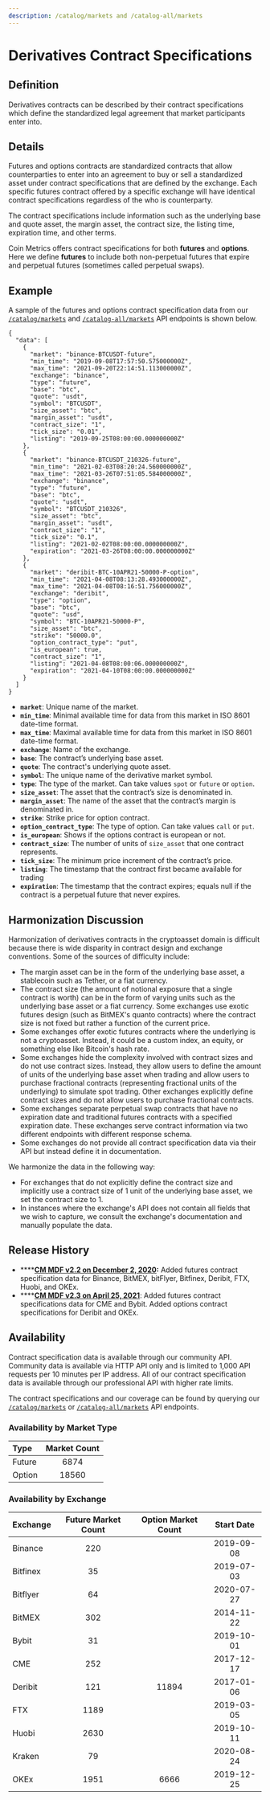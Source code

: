 ```yaml
---
description: /catalog/markets and /catalog-all/markets
---
```


# Derivatives Contract Specifications

## **Definition**

Derivatives contracts can be described by their contract specifications which define the standardized legal agreement that market participants enter into. 

## Details

Futures and options contracts are standardized contracts that allow counterparties to enter into an agreement to buy or sell a standardized asset under contract specifications that are defined by the exchange. Each specific futures contract offered by a specific exchange will have identical contract specifications regardless of the who is counterparty. 

The contract specifications include information such as the underlying base and quote asset, the margin asset, the contract size, the listing time, expiration time, and other terms. 

Coin Metrics offers contract specifications for both **futures** and **options**. Here we define **futures** to include both non-perpetual futures that expire and perpetual futures \(sometimes called perpetual swaps\).  

## **Example**

A sample of the futures and options contract specification data from our [`/catalog/markets`](https://docs.coinmetrics.io/api/v4#operation/getCatalogMarkets) and [`/catalog-all/markets`](https://docs.coinmetrics.io/api/v4#operation/getCatalogAllMarkets) API endpoints is shown below. 

```text
{
  "data": [
    {
      "market": "binance-BTCUSDT-future",
      "min_time": "2019-09-08T17:57:50.575000000Z",
      "max_time": "2021-09-20T22:14:51.113000000Z",
      "exchange": "binance",
      "type": "future",
      "base": "btc",
      "quote": "usdt",
      "symbol": "BTCUSDT",
      "size_asset": "btc",
      "margin_asset": "usdt",
      "contract_size": "1",
      "tick_size": "0.01",
      "listing": "2019-09-25T08:00:00.000000000Z"
    },
    {
      "market": "binance-BTCUSDT_210326-future",
      "min_time": "2021-02-03T08:20:24.560000000Z",
      "max_time": "2021-03-26T07:51:05.584000000Z",
      "exchange": "binance",
      "type": "future",
      "base": "btc",
      "quote": "usdt",
      "symbol": "BTCUSDT_210326",
      "size_asset": "btc",
      "margin_asset": "usdt",
      "contract_size": "1",
      "tick_size": "0.1",
      "listing": "2021-02-02T08:00:00.000000000Z",
      "expiration": "2021-03-26T08:00:00.000000000Z"
    },
    {
      "market": "deribit-BTC-10APR21-50000-P-option",
      "min_time": "2021-04-08T08:13:28.493000000Z",
      "max_time": "2021-04-08T08:16:51.756000000Z",
      "exchange": "deribit",
      "type": "option",
      "base": "btc",
      "quote": "usd",
      "symbol": "BTC-10APR21-50000-P",
      "size_asset": "btc",
      "strike": "50000.0",
      "option_contract_type": "put",
      "is_european": true,
      "contract_size": "1",
      "listing": "2021-04-08T08:00:06.000000000Z",
      "expiration": "2021-04-10T08:00:00.000000000Z"
    }
  ]
}
```

* **`market`**:  Unique name of the market.  
* **`min_time`**:  Minimal available time for data from this market in ISO 8601 date-time format. 
* **`max_time`**:  Maximal available time for data from this market in ISO 8601 date-time format. 
* **`exchange`**: Name of the exchange. 
* **`base`**:  The contract’s underlying base asset. 
* **`quote`**:  The contract's underlying quote asset. 
* **`symbol`**: The unique name of the derivative market symbol. 
* **`type`**: The type of the market. Can take values `spot` or `future` or `option`. 
* **`size_asset`**: The asset that the contract’s size is denominated in. 
* **`margin_asset`**:  The name of the asset that the contract’s margin is denominated in. 
* **`strike`**: Strike price for option contract.  
* **`option_contract_type`**: The type of option. Can take values `call` or `put`. 
* **`is_european`**: Shows if the options contract is european or not.  
* **`contract_size`**:   The number of units of `size_asset` that one contract represents.  
* **`tick_size`**:  The minimum price increment of the contract’s price. 
* **`listing`**:  The timestamp that the contract first became available for trading 
* **`expiration`**:  The timestamp that the contract expires; equals null if the contract is a perpetual future that never expires.

## Harmonization Discussion 

Harmonization of derivatives contracts in the cryptoasset domain is difficult because there is wide disparity in contract design and exchange conventions. Some of the sources of difficulty include:

* The margin asset can be in the form of the underlying base asset, a stablecoin such as Tether, or a fiat currency.  
* The contract size \(the amount of notional exposure that a single contract is worth\) can be in the form of varying units such as the underlying base asset or a fiat currency. Some exchanges use exotic futures design \(such as BitMEX's quanto contracts\) where the contract size is not fixed but rather a function of the current price.  
* Some exchanges offer exotic futures contracts where the underlying is not a cryptoasset. Instead, it could be a custom index, an equity, or something else like Bitcoin's hash rate.  
* Some exchanges hide the complexity involved with contract sizes and do not use contract sizes. Instead, they allow users to define the amount of units of the underlying base asset when trading and allow users to purchase fractional contracts \(representing fractional units of the underlying\) to simulate spot trading. Other exchanges explicitly define contract sizes and do not allow users to purchase fractional contracts. 
* Some exchanges separate perpetual swap contracts that have no expiration date and traditional futures contracts with a specified expiration date. These exchanges serve contract information via two different endpoints with different response schema. 
* Some exchanges do not provide all contract specification data via their API but instead define it in documentation.

We harmonize the data in the following way: 

* For exchanges that do not explicitly define the contract size and implicitly use a contract size of 1 unit of the underlying base asset, we set the contract size to 1.  
* In instances where the exchange's API does not contain all fields that we wish to capture, we consult the exchange's documentation and manually populate the data.   

## Release History

* \*\*\*\*[**CM MDF v2.2 on December 2, 2020**](https://coinmetrics.io/cm-market-data-feed-futures-data-expansion/)**:** Added futures contract specification data for Binance, BitMEX, bitFlyer, Bitfinex, Deribit, FTX, Huobi, and OKEx.  
* \*\*\*\*[**CM MDF v2.3 on April 25, 2021**](https://coinmetrics.io/cm-market-data-feed-v2-3-release-notes/): Added futures contract specifications data for CME and Bybit. Added options contract specifications for Deribit and OKEx. 

## **Availability**

Contract specification data is available through our community API.  Community data is available via HTTP API only and is limited to 1,000 API requests per 10 minutes per IP address. All of our contract specification data is available through our professional API with higher rate limits.  

The contract specifications and our coverage can be found by querying our [`/catalog/markets`](https://docs.coinmetrics.io/api/v4#operation/getCatalogMarkets) or [`/catalog-all/markets`](https://docs.coinmetrics.io/api/v4#operation/getCatalogAllMarkets) API endpoints.

### Availability by Market Type

| Type | Market Count |
| :--- | :---: |
| Future | 6874 |
| Option | 18560 |

### Availability by Exchange

| Exchange | Future Market Count | Option Market Count | Start Date |
| :--- | :---: | :---: | :---: |
| Binance | 220 |  | 2019-09-08 |
| Bitfinex | 35 |  | 2019-07-03 |
| Bitflyer | 64 |  | 2020-07-27 |
| BitMEX | 302 |  | 2014-11-22 |
| Bybit | 31 |  | 2019-10-01 |
| CME | 252 |  | 2017-12-17 |
| Deribit | 121 | 11894 | 2017-01-06 |
| FTX | 1189 |  | 2019-03-05 |
| Huobi | 2630 |  | 2019-10-11 |
| Kraken | 79 |  | 2020-08-24 |
| OKEx | 1951 | 6666 | 2019-12-25 |


